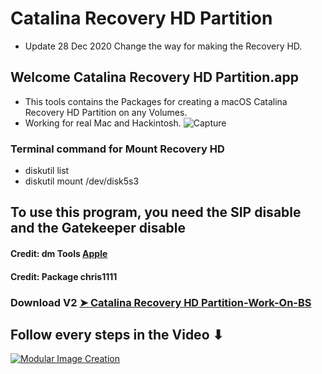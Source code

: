 # Catalina Recovery HD Partition
- Update 28 Dec 2020 Change the way for making the Recovery HD.

## Welcome Catalina Recovery HD Partition.app
- This tools contains the Packages for creating a macOS Catalina Recovery HD Partition on any Volumes.
- Working for real Mac and Hackintosh.
![Capture](https://user-images.githubusercontent.com/6248794/103251556-1f34ed00-4947-11eb-9509-a39be8be7d49.png)


### Terminal command for Mount Recovery HD
- diskutil list
- diskutil mount /dev/disk5s3


## To use this program, you need the SIP disable and the Gatekeeper disable

#### Credit: dm Tools [Apple](https://support.apple.com)

#### Credit: Package chris1111

### Download V2 [➤ Catalina Recovery HD Partition-Work-On-BS](https://github.com/chris1111/Catalina-Recovery-HD-Partition/releases/tag/V2)

## Follow every steps in the Video ⬇︎

[![Modular Image Creation](https://i.ibb.co/K5bFrB5/VIDEO.png)](https://youtu.be/FTRv1N0lRjg)
